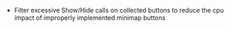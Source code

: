 - Filter excessive Show/Hide calls on collected buttons to reduce the cpu impact of improperly implemented minimap buttons

